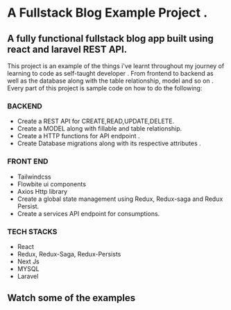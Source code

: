 # A Fullstack Blog Example Project .

## A fully functional fullstack blog app built using react and laravel REST API.

This project is an example of the things i've learnt throughout my journey of learning to code as self-taught developer . From frontend to backend as well as the database along with the 
table relationship, model and so on . Every part of this project is sample code on how to do the following:

### BACKEND
* Create a REST API for CREATE,READ,UPDATE,DELETE.
* Create a MODEL along with fillable and table relationship.
* Create a HTTP functions for API endpoint .
* Create Database migrations along with its respective attributes .

### FRONT END
* Tailwindcss
* Flowbite ui components
* Axios Http library
* Create a global state management using Redux, Redux-saga and Redux Persist.
* Create a services API endpoint for consumptions.


### TECH STACKS
* React
* Redux, Redux-Saga, Redux-Persists
* Next Js
* MYSQL
* Laravel

## Watch some of the examples
